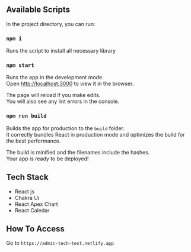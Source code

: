 ## Available Scripts

In the project directory, you can run:

### `npm i`

Runs the script to install all necessary library

### `npm start`

Runs the app in the development mode.<br />
Open [http://localhost:3000](http://localhost:3000) to view it in the browser.

The page will reload if you make edits.<br />
You will also see any lint errors in the console.

### `npm run build`

Builds the app for production to the `build` folder.<br />
It correctly bundles React in production mode and optimizes the build for the best performance.

The build is minified and the filenames include the hashes.<br />
Your app is ready to be deployed!

## Tech Stack
  - React js
  - Chakra Ui
  - React Apex Chart
  - React Caledar


## How To Access

Go to `https://admin-tech-test.netlify.app`